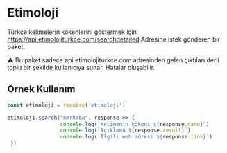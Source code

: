# Etimoloji
Türkçe kelimelerin kökenlerini göstermek için https://api.etimolojiturkce.com/searchdetailed Adresine istek gönderen bir paket.

⚠ Bu paket sadece api.etimolojiturkce.com adresinden gelen çıktıları derli toplu bir şekilde kullanıcıya sunar. Hatalar oluşabilir. 


## Örnek Kullanım
```js
const etimoloji = require('etimoloji')

etimoloji.search("merhaba", response => {
                 console.log(`Kelimenin kökeni ${response.name}`)
                 console.log(`Açıklama ${response.result}`)
                 console.log(`İlgili web adresi ${response.link}`)
 })
```
